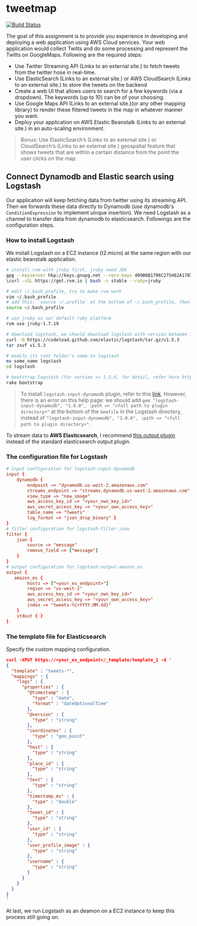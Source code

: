 # tweetmap

[![Build Status](https://travis-ci.com/doomdagger/tweetmap.svg?token=DAVuzKf3wdQT9dmxiY5f&branch=master)](https://travis-ci.com/doomdagger/tweetmap)

The goal of this assignment is to provide you experience in developing and deploying a web application using AWS Cloud
services. Your web application would collect Twitts and do some processing and represent the Twitts on GoogleMaps.
Following are the required steps:  

* Use Twitter Streaming API (Links to an external site.) to fetch tweets from the twitter hose in real-time.
* Use ElasticSearch (Links to an external site.) or AWS CloudSearch (Links to an external site.) to store the tweets on the backend
* Create a web UI that allows users to search for a few keywords (via a dropdown). The keywords (up to 10) can be of your choosing.
* Use Google Maps API  (Links to an external site.)(or any other mapping library) to render these filtered tweets in the map in whatever manner you want.
* Deploy your application on AWS Elastic Beanstalk (Links to an external site.) in an auto-scaling environment.

> Bonus: Use ElasticSearch’s (Links to an external site.) or CloudSearch’s (Links to an external site.) geospatial feature that shows tweets that are within a certain distance from the point the user clicks on the map. 

## Connect Dynamodb and Elastic search using Logstash

Our application will keep fetching data from twitter using its streaming API. Then we forwards these data directly to Dynamodb (use dynamodb's `ConditionExpression` to implement uinque insertion). We need Logstash as a channel to transfer data from dynamodb to elasticsearch. Followings are the configuration steps.

### How to install Logstash

We install Logstash on a EC2 instance (t2.micro) at the same region with our elastic beanstalk application.
```bash
# install rvm with jruby first, jruby need JDK
gpg --keyserver hkp://keys.gnupg.net --recv-keys 409B6B1796C275462A1703113804BB82D39DC0E3
\curl -sSL https://get.rvm.io | bash -s stable --ruby=jruby

# edit ~/.bash_profile, try to make rvm work
vim ~/.bash_profile
# add this: `source ~/.profile` at the bottom of ~/.bash_profile, then source it to make it work immediately
source ~/.bash_profile

# use jruby as our default ruby platform
rvm use jruby-1.7.19

# download logstash, we should download logstash with version between 1.4.X and 2.X
curl -O https://codeload.github.com/elastic/logstash/tar.gz/v1.5.3
tar zxvf v1.5.3

# modify its root folder's name to logstash
mv some_name logstash
cd logstash

# bootstrap logstash (for version >= 1.5.X, for detail, refer here https://github.com/elastic/logstash#developing)
rake bootstrap
```

> To install `logstash-input-dynamodb` plugin, refer to this [link](http://docs.aws.amazon.com/amazondynamodb/latest/developerguide/Tools.DynamoDBLogstash.html#Tools.DynamoDBLogstash.Setup). However, there is an error on this help page: we should add `gem "logstash-input-dynamodb", "1.0.0", :path => "<full path to plugin directory>"` at the bottom of the `Gemfile` in the Logstash directory, instead of `"logstash-input-dynamodb", "1.0.0", :path => "<full path to plugin directory>"`. 

To stream data to **AWS Elasticsearch**, I recommend [this output plugin](https://github.com/awslabs/logstash-output-amazon_es) instead of the standard elasticsearch output plugin.

### The configuration file for Logstash

```conf
# input configuration for logstash-input-dynamodb
input {
    dynamodb {
        endpoint => "dynamodb.us-west-2.amazonaws.com"
        streams_endpoint => "streams.dynamodb.us-west-2.amazonaws.com"
        view_type => "new_image"
        aws_access_key_id => "<your_own_key_id>"
        aws_secret_access_key => "<your_own_access_key>"
        table_name => "Tweets"
        log_format => "json_drop_binary" }
}
# filter configuration for logstash-filter-json
filter {
    json {
        source => "message"
        remove_field => ["message"]
    }
}
# output configuration for logstash-output-amazon_es
output {
   amazon_es {
        hosts => ["<your_es_endpoint>"]
        region => "us-west-2"
        aws_access_key_id => "<your_own_key_id>"
        aws_secret_access_key => "<your_own_access_key>"
        index => "tweets-%{+YYYY.MM.dd}"
    }
    stdout { }
}
```

### The template file for Elasticsearch

Specify the custom mapping configuration.

```json
curl -XPUT https://<your_es_endpoint>/_template/template_1 -d '
{
  "template" : "tweets-*",
  "mappings" : {
    "logs" : {
      "properties" : {
        "@timestamp" : {
          "type" : "date",
          "format" : "dateOptionalTime"
        },
        "@version" : {
          "type" : "string"
        },
        "coordinates" : {
          "type" : "geo_point"
        },
        "host" : {
          "type" : "string"
        },
        "place_id" : {
          "type" : "string"
        },
        "text" : {
          "type" : "string"
        },
        "timestamp_ms" : {
          "type" : "double"
        },
        "tweet_id" : {
          "type" : "string"
        },
        "user_id" : {
          "type" : "string"
        },
        "user_profile_image" : {
          "type" : "string"
        },
        "username" : {
          "type" : "string"
        }
      }
    }
  }
}
'
```

At last, we run Logstash as an deamon on a EC2 instance to keep this process still going on. 